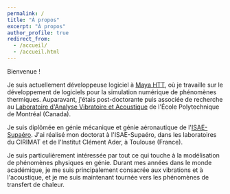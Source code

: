 ```yaml
---
permalink: /
title: "À propos"
excerpt: "À propos"
author_profile: true
redirect_from: 
  - /accueil/
  - /accueil.html
---
```


Bienvenue !

Je suis actuellement développeuse logiciel à [Maya HTT](https://www.mayahtt.com/?lang=fr), où je travaille sur le développement de logiciels pour la simulation numérique de phénomènes thermiques. Auparavant, j'étais post-doctorante puis associée de recherche au [Laboratoire d'Analyse Vibratoire et Acoustique](http://lava.polymtl.ca/) de l'École Polytechnique de Montréal (Canada).

Je suis diplômée en génie mécanique et génie aéronautique de l'[ISAE-Supaéro](https://www.isae-supaero.fr/fr/). J'ai réalisé mon doctorat à l'ISAE-Supaéro, dans les laboratoires du CIRIMAT et de l'Institut Clément Ader, à Toulouse (France).

Je suis particulièrement intéressée par tout ce qui touche à la modélisation de phénomènes physiques en génie. Durant mes années dans le monde académique, je me suis principalement consacrée aux vibrations et à l'acoustique, et je me suis maintenant tournée vers les phénomènes de transfert de chaleur.